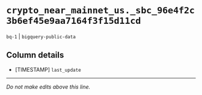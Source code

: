 # `crypto_near_mainnet_us._sbc_96e4f2c3b6ef45e9aa7164f3f15d11cd`
`bq-1` | `bigquery-public-data`

## Column details
* [TIMESTAMP] `last_update`

-------------------------------------------------------------------------------
*Do not make edits above this line.*
